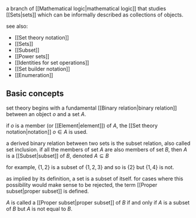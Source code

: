 a branch of [[Mathematical logic|mathematical logic]] that studies [[Sets|sets]] which can be informally described as collections of objects.

see also:
- [[Set theory notation]]
- [[Sets]]
- [[Subset]]
- [[Power sets]]
- [[Identities for set operations]]
- [[Set builder notation]]
- [[Enumeration]]

## Basic concepts

set theory begins with a fundamental [[Binary relation|binary relation]] between an object $o$ and a set $A$. 

if $o$ is a member (or [[Element|element]]) of $A$, the [[Set theory notation|notation]] $o\in A$ is used.

a derived binary relation between two sets is the subset relation, also called set inclusion. if all the members of set $A$ are also members of set $B$, then $A$ is a [[Subset|subset]] of $B$, denoted $A\subseteq B$

for example, $\{1,2\}$ is a subset of $\{1,2,3\}$ and so is $\{2\}$ but $\{1,4\}$ is not.

as implied by its definition, a set is a subset of itself. for cases where this possibility would make sense to be rejected, the term [[Proper subset|proper subset]] is defined.

$A$ is called a [[Proper subset|proper subset]] of $B$ if and only if $A$ is a subset of $B$ but $A$ is not equal to $B$.
